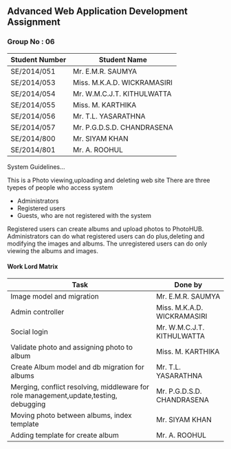 
## Advanced Web  Application Development Assignment
### Group No : 06
| Student Number | Student Name |
|  ------------- | ------------- |
|SE/2014/051 |Mr. E.M.R. SAUMYA|
|SE/2014/053 |Miss. M.K.A.D. WICKRAMASIRI|
|SE/2014/054 |Mr. W.M.C.J.T. KITHULWATTA|
|SE/2014/055 |Miss. M. KARTHIKA|
|SE/2014/056 |Mr. T.L. YASARATHNA|
|SE/2014/057 |Mr. P.G.D.S.D. CHANDRASENA|
|SE/2014/800 |Mr. SIYAM KHAN|
|SE/2014/801 |Mr. A. ROOHUL|

System Guidelines...

This is a Photo viewing,uploading and deleting web site
There are three tyepes of people who access system
* Administrators
* Registered users
* Guests, who are not registered with the system

Registered users can create albums and upload photos to PhotoHUB. Administrators can do what registered users can do plus,deleting and modifying the images and albums. The unregistered users can do only viewing the albums and images. 

#### Work Lord Matrix
| Task | Done by |
| ------------- | ------------- |
|Image model and migration|Mr. E.M.R. SAUMYA| 
|Admin controller|Miss. M.K.A.D. WICKRAMASIRI| 
|Social login|Mr. W.M.C.J.T. KITHULWATTA| 
|Validate photo and assigning photo to album|Miss. M. KARTHIKA| 
|Create Album model and db migration for albums| Mr. T.L. YASARATHNA| 
|Merging, conflict resolving, middleware for role management,update,testing, debugging |Mr. P.G.D.S.D. CHANDRASENA| 
|Moving photo between albums, index template|Mr. SIYAM KHAN| 
|Adding template for create album|Mr. A. ROOHUL| 

